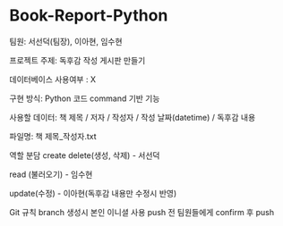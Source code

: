 # Book-Report-Python
팀원: 서선덕(팀장), 이아현, 임수현

프로젝트 주제: 독후감 작성 게시판 만들기

데이터베이스 사용여부 : X

구현 방식: Python 코드 command 기반 기능

사용할 데이터: 책 제목 / 저자 / 작성자 / 작성 날짜(datetime) / 독후감 내용

파일명: 책 제목_작성자.txt

역할 분담
create delete(생성, 삭제) - 서선덕

read (불러오기) - 임수현

update(수정) - 이아현(독후감 내용만 수정시 반영)

Git 규칙
branch 생성시 본인 이니셜 사용
push 전 팀원들에게 confirm 후 push
